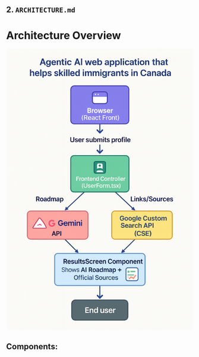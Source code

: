 ## 2. `ARCHITECTURE.md`

# Architecture Overview
![Agentic‑AI Architecture](images/ARCHITECTURE.png)

## Components:

